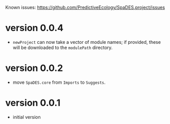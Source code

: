 Known issues: <https://github.com/PredictiveEcology/SpaDES.project/issues>

version 0.0.4
=============

* `newProject` can now take a vector of module names; if provided, these will be downloaded to the `modulePath` directory.

version 0.0.2
=============

* move `SpaDES.core` from `Imports` to `Suggests`.

version 0.0.1
=============

* initial version
